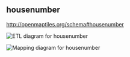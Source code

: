 ## housenumber

http://openmaptiles.org/schema#housenumber

![ETL diagram for housenumber](http://openmaptiles.org/media/etl_housenumber.png)

![Mapping diagram for housenumber](http://openmaptiles.org/media/mapping_housenumber.png)

